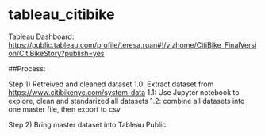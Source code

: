 # tableau_citibike

Tableau Dashboard: 
https://public.tableau.com/profile/teresa.ruan#!/vizhome/CitiBike_FinalVersion/CitiBikeStory?publish=yes


##Process: 

Step 1) Retreived and cleaned dataset
1.0: Extract dataset from https://www.citibikenyc.com/system-data
1.1: Use Jupyter notebook to explore, clean and standarized all datasets
1.2: combine all datasets into one master file, then export to csv


Step 2) Bring master dataset into Tableau Public
